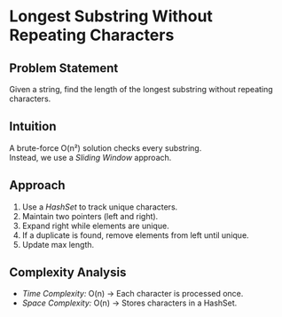 # Longest Substring Without Repeating Characters
## Problem Statement
Given a string, find the length of the longest substring without repeating characters.

## Intuition
A brute-force O(n²) solution checks every substring.  
Instead, we use a *Sliding Window* approach.

## Approach
1. Use a *HashSet* to track unique characters.
2. Maintain two pointers (left and right).
3. Expand right while elements are unique.
4. If a duplicate is found, remove elements from left until unique.
5. Update max length.

## Complexity Analysis
- *Time Complexity:* O(n) → Each character is processed once.
- *Space Complexity:* O(n) → Stores characters in a HashSet.